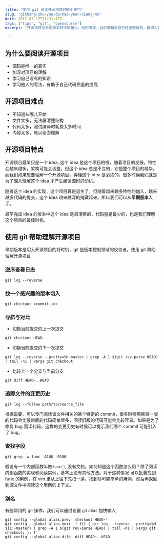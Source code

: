 ```yaml
---
title: "使用 git 阅读开源项目时的小技巧"
slug: "gitbang-zhu-yue-du-kai-yuan-xiang-mu"
date: 2017-05-17T21:31:17Z
tags: ["tips", "git", "opensource"]
excerpt: "开源项目在早期版本时代码量少，结构简练，且创意和思想已经足够成熟，是切入开源项目的好时机，我们可以使用 git 回溯项目早期代码，并在各个提交间畅游。"

---
```


## 为什么要阅读开源项目

- 源码是唯一的真实
- 加深对项目的理解
- 学习自己没有的知识
- 学习他人的写法，有助于自己代码质量的提高


## 开源项目难点

- 不知道从哪儿开始
- 文件太多，无法屡清楚结构
- 代码太多，测试编译时耗费太多时间
- 内容太多，难以全面理解

## 开源项目特点

开源项目最早只是一个 idea, 这个 idea 是这个项目的根，随着项目的发展，特性会越来越多，架构可能会调整，但这个 idea 总是不变的，它是整个项目的精华。
而我们如果想要理解一个开源项目，弄懂这个 idea 是必须的，很多时候我们就是为了深入理解这个 idea 才产生阅读源码的动机。

随者这个 idea 的实现，这个项目算是诞生了。但随着越来越多特性的加入，越来越多代码的提交，这个 idea 越来越深的掩藏起来。所以我们可以从**早期版本**入手。

最早完成 idea 的版本中这个 idea 是最清晰的，代码量是最少的，也是我们理解这个项目的最佳时机。

## 使用 git 帮助理解开源项目

早期版本是切入开源项目的好时机，git 是版本控制领域的佼佼者，使用 git 帮助理解开源项目


### 逆序查看日志

```
git log --reverse
```

### 找一个感兴趣的版本切入

```
git checkout <commit-id>
```

### 导航与对比


- 切换当前提交的上一次提交

```
git checkout HEAD~
```

- 切换当前提交的下一次提交

```
git log --reverse --pretty=%H master | grep -A 1 $(git rev-parse HEAD) | tail -n1 | xargs git checkout;
```

- 比较上一个分支与当前分支

```
git diff HEAD~..HEAD
```

### 追踪文件的变更历史

```
git log --follow path/to/source_file
```
根据需要，可以专门阅读该文件相关的某个特定的 commit，很多时候项目第一版的代码会比最新版的代码简单很多，阅读旧版的代码可能会比较容易。如果是为了修复 bug 而读代码，这样的变更历史有时候可以提示我们哪个 commit 可能引入了 bug。


### 查找字段

```
git grep -w func -A100 -B100
```
假设有一个内部函数叫做`func()`, 没有文档，如何知道这个函数怎么用？除了阅读内部函数的实现和阅读实例，基本上没有其他方法。对于这种情况
可以批量找到 func 的用例，在 vim 里从上往下先扫一遍，找到尽可能简单的用例，然后再返回到源文件中阅读这个用例的上下文。


### 别名 

有些常用的 git 操作，我们可以通过设置 git alias 加快输入

```
git config --global alias.prev 'checkout HEAD~'
git config --global alias.next '! f() { git log --reverse --pretty=%H ${1:-master} | grep -A 1 $(git rev-parse HEAD) | tail -n1 | xargs git checkout; }; f'
git config --global alias.difp 'diff HEAD~..HEAD'
```
